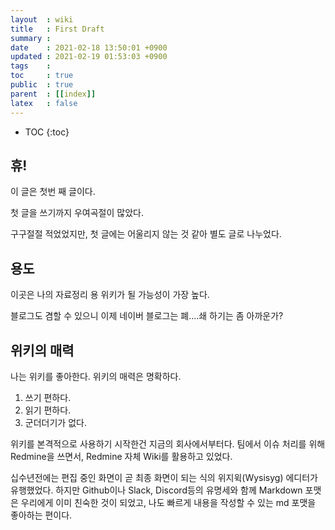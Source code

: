 ```yaml
---
layout  : wiki
title   : First Draft
summary : 
date    : 2021-02-18 13:50:01 +0900
updated : 2021-02-19 01:53:03 +0900
tags    : 
toc     : true
public  : true
parent  : [[index]]
latex   : false
---
```

* TOC
{:toc}

## 휴!

이 글은 첫번 째 글이다. 

첫 글을 쓰기까지 우여곡절이 많았다.

구구절절 적었었지만, 첫 글에는 어울리지 않는 것 같아 별도 글로 나누었다.

## 용도

이곳은 나의 자료정리 용 위키가 될 가능성이 가장 높다.

블로그도 겸할 수 있으니 이제 네이버 블로그는 폐....쇄 하기는 좀 아까운가?

## 위키의 매력

나는 위키를 좋아한다. 위키의 매력은 명확하다.
1. 쓰기 편하다.
2. 읽기 편하다.
3. 군더더기가 없다.

위키를 본격적으로 사용하기 시작한건 지금의 회사에서부터다. 팀에서 이슈 처리를 위해 Redmine을 쓰면서, Redmine 자체 Wiki를 활용하고 있었다.

십수년전에는 편집 중인 화면이 곧 최종 화면이 되는 식의 위지윅(Wysisyg) 에디터가 유행했었다. 
하지만 Github이나 Slack, Discord등의 유명세와 함께 Markdown 포맷은 우리에게 이미 친숙한 것이 되었고, 
나도 빠르게 내용을 작성할 수 있는 md 포맷을 좋아하는 편이다.


